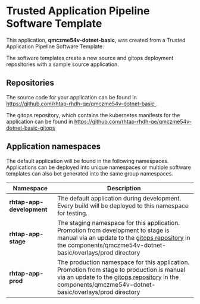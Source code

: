 # Trusted Application Pipeline Software Template

This application, **qmczme54v-dotnet-basic**, was created from a Trusted Application Pipeline Software Template.

The software templates create a new source and gitops deployment repositories with a sample source application. 

## Repositories

The source code for your application can be found in [https://github.com/rhtap-rhdh-qe/qmczme54v-dotnet-basic ](https://github.com/rhtap-rhdh-qe/qmczme54v-dotnet-basic ).
 
The gitops repository, which contains the kubernetes manifests for the application can be found in 
[https://github.com/rhtap-rhdh-qe/qmczme54v-dotnet-basic-gitops ](https://github.com/rhtap-rhdh-qe/qmczme54v-dotnet-basic-gitops ) 

## Application namespaces 

The default application will be found in the following namespaces. Applications can be deployed into unique namespaces or multiple software templates can also bet generated into the same group namespaces.  

|  Namespace   |  Description   |  
| -------- | -------- |   
| **rhtap-app-development** | The default application during development. Every build will be deployed to this namespace for testing. | 
| **rhtap-app-stage** | The staging namespace for this application. Promotion from development to stage is manual via an update to the [gitops repository](https://github.com/rhtap-rhdh-qe/qmczme54v-dotnet-basic-gitops ) in the components/qmczme54v-dotnet-basic/overlays/prod directory |  
| **rhtap-app-prod** | The production namespace for this application. Promotion from stage to production is manual via an update to the [gitops repository](https://github.com/rhtap-rhdh-qe/qmczme54v-dotnet-basic-gitops ) in the components/qmczme54v-dotnet-basic/overlays/prod directory | 